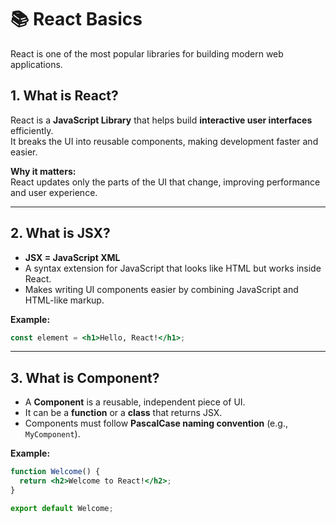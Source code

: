 # 📚 React Basics

React is one of the most popular libraries for building modern web applications.

## 1. What is React?
React is a **JavaScript Library** that helps build **interactive user interfaces** efficiently.  
It breaks the UI into reusable components, making development faster and easier.

**Why it matters:**  
React updates only the parts of the UI that change, improving performance and user experience.

---

## 2. What is JSX?
- **JSX = JavaScript XML**
- A syntax extension for JavaScript that looks like HTML but works inside React.
- Makes writing UI components easier by combining JavaScript and HTML-like markup.

**Example:**
```jsx
const element = <h1>Hello, React!</h1>;
```

---

## 3. What is Component? 
- A **Component** is a reusable, independent piece of UI.  
- It can be a **function** or a **class** that returns JSX.  
- Components must follow **PascalCase naming convention** (e.g., `MyComponent`).  

**Example:**
```jsx
function Welcome() {
  return <h2>Welcome to React!</h2>;
}

export default Welcome;
```
